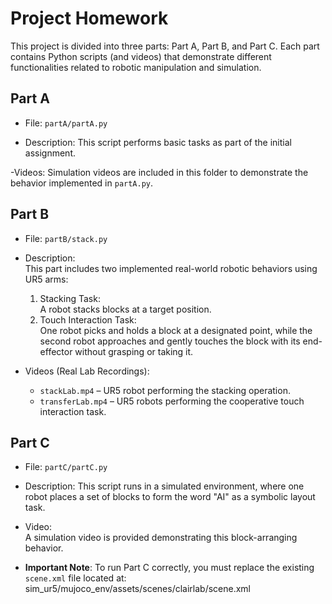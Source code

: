 # Project Homework

This project is divided into three parts: Part A, Part B, and Part C. Each part contains Python scripts (and videos) that demonstrate different functionalities related to robotic manipulation and simulation.

## Part A
- File: `partA/partA.py`

- Description: This script performs basic tasks as part of the initial assignment.

-Videos:
  Simulation videos are included in this folder to demonstrate the behavior implemented in `partA.py`.

## Part B
- File: `partB/stack.py`

- Description:  
  This part includes two implemented real-world robotic behaviors using UR5 arms:
  1. Stacking Task:  
     A robot stacks blocks at a target position.
  2. Touch Interaction Task:  
     One robot picks and holds a block at a designated point, while the second robot approaches and gently touches the block with its end-effector without grasping or taking it.

- Videos (Real Lab Recordings):
  - `stackLab.mp4` – UR5 robot performing the stacking operation.
  - `transferLab.mp4` – UR5 robots performing the cooperative touch interaction task.


## Part C
- File: `partC/partC.py`
- Description:
  This script runs in a simulated environment, where one robot places a set of blocks to form the word "AI" as a symbolic layout task.

- Video:  
  A simulation video is provided demonstrating this block-arranging behavior.

- **Important Note**: 
To run Part C correctly, you must replace the existing `scene.xml` file located at: sim_ur5/mujoco_env/assets/scenes/clairlab/scene.xml
